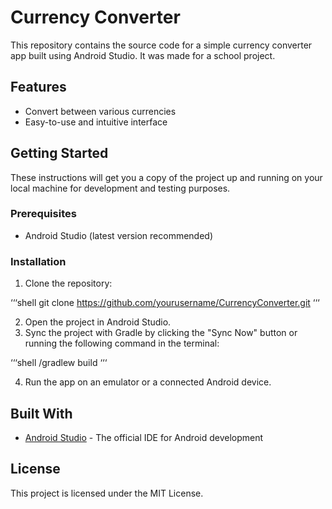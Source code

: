 # Currency Converter

This repository contains the source code for a simple currency converter app built using Android Studio. It was made for a school project.

## Features

- Convert between various currencies
- Easy-to-use and intuitive interface

## Getting Started

These instructions will get you a copy of the project up and running on your local machine for development and testing purposes.

### Prerequisites

- Android Studio (latest version recommended)

### Installation

1. Clone the repository:

‘‘‘shell
git clone https://github.com/yourusername/CurrencyConverter.git
‘‘‘

2. Open the project in Android Studio.
3. Sync the project with Gradle by clicking the "Sync Now" button or running the following command in the terminal:

‘‘‘shell
/gradlew build
‘‘‘

4. Run the app on an emulator or a connected Android device.

## Built With

- [Android Studio](https://developer.android.com/studio) - The official IDE for Android development

## License

This project is licensed under the MIT License.
